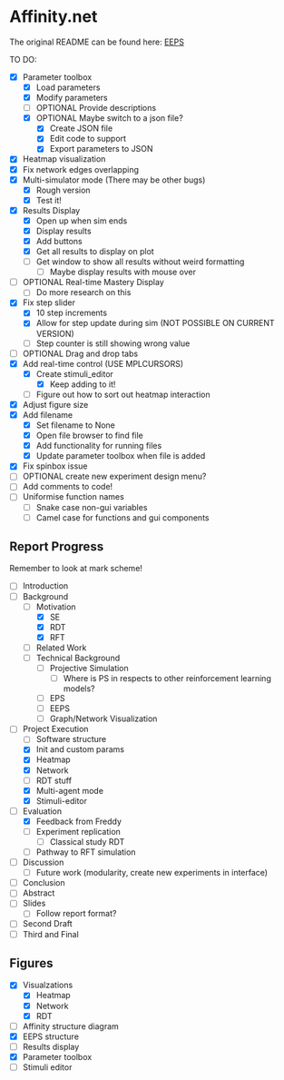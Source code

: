 # Affinity.net

The original README can be found here: [EEPS](https://github.com/Asieh-A-Mofrad/Enhanced-Equivalence-Projective-Simulation)

TO DO:

- [x] Parameter toolbox
  - [x] Load parameters
  - [x] Modify parameters
  - [ ] OPTIONAL Provide descriptions
  - [x] OPTIONAL Maybe switch to a json file?
    - [x] Create JSON file
    - [x] Edit code to support
    - [x] Export parameters to JSON
- [x] Heatmap visualization
- [x] Fix network edges overlapping
- [x] Multi-simulator mode (There may be other bugs)
  - [x] Rough version
  - [x] Test it!
- [x] Results Display
  - [x] Open up when sim ends
  - [x] Display results
  - [x] Add buttons
  - [x] Get all results to display on plot
  - [ ] Get window to show all results without weird formatting
    - [ ] Maybe display results with mouse over
- [ ] OPTIONAL Real-time Mastery Display
  - [ ] Do more research on this
- [x] Fix step slider
  - [x] 10 step increments
  - [x] Allow for step update during sim (NOT POSSIBLE ON CURRENT VERSION)
  - [ ] Step counter is still showing wrong value
- [ ] OPTIONAL Drag and drop tabs
- [x] Add real-time control (USE MPLCURSORS)
  - [x] Create stimuli_editor
    - [x] Keep adding to it!
  - [ ] Figure out how to sort out heatmap interaction
- [x] Adjust figure size
- [x] Add filename
  - [x] Set filename to None
  - [x] Open file browser to find file
  - [x] Add functionality for running files
  - [x] Update parameter toolbox when file is added
- [x] Fix spinbox issue
- [ ] OPTIONAL create new experiment design menu?
- [ ] Add comments to code!
- [ ] Uniformise function names
  - [ ] Snake case non-gui variables
  - [ ] Camel case for functions and gui components

## Report Progress

Remember to look at mark scheme!

- [ ] Introduction
- [ ] Background
  - [ ] Motivation
    - [x] SE
    - [x] RDT
    - [x] RFT
  - [ ] Related Work
  - [ ] Technical Background
    - [ ] Projective Simulation
      - [ ] Where is PS in respects to other reinforcement learning models?
    - [ ] EPS
    - [ ] EEPS
    - [ ] Graph/Network Visualization
- [ ] Project Execution
  - [ ] Software structure
  - [x] Init and custom params
  - [x] Heatmap
  - [x] Network
  - [ ] RDT stuff
  - [x] Multi-agent mode
  - [x] Stimuli-editor
- [ ] Evaluation
  - [x] Feedback from Freddy
  - [ ] Experiment replication
    - [ ] Classical study RDT
  - [ ] Pathway to RFT simulation
- [ ] Discussion
  - [ ] Future work (modularity, create new experiments in interface)
- [ ] Conclusion
- [ ] Abstract
- [ ] Slides
  - [ ] Follow report format?
- [ ] Second Draft
- [ ] Third and Final

## Figures

- [x] Visualzations
  - [x] Heatmap
  - [x] Network
  - [x] RDT
- [ ] Affinity structure diagram
- [x] EEPS structure
- [ ] Results display
- [x] Parameter toolbox
- [ ] Stimuli editor

